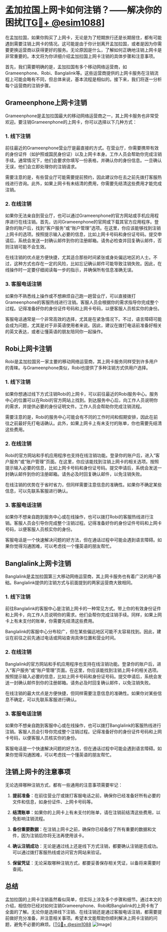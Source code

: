 # 孟加拉国上网卡如何注销？——解决你的困扰[[TG💪+ @esim1088](https://t.me/s/esim1088)]

在孟加拉国，如果你购买了上网卡，无论是为了短期旅行还是长期居住，都有可能遇到需要注销上网卡的情况。这可能是由于你计划离开孟加拉国，或者是因为你需要更换运营商以获得更好的服务。无论原因是什么，了解如何正确地注销上网卡是非常重要的。本文将为你详细介绍孟加拉国上网卡注销的具体步骤和注意事项。

首先，我们需要明确的是，孟加拉国有多个移动网络运营商，如Grameenphone、Robi、Banglalink等。这些运营商提供的上网卡服务在注销流程上可能会略有不同，但总体来说，基本流程是相似的。接下来，我们将逐一分析每个运营商的注销步骤。

## Grameenphone上网卡注销

Grameenphone是孟加拉国最大的移动网络运营商之一，其上网卡服务也非常受欢迎。要注销Grameenphone的上网卡，你可以选择以下几种方式：

### 1. 线下注销

前往最近的Grameenphone营业厅是最直接的方式。在营业厅，你需要携带有效的身份证件（如护照或国民身份证）以及上网卡本身。工作人员会帮助你完成注销手续。通常情况下，他们会要求你填写一份表格，并确认你的身份信息。一旦确认无误，他们会立即处理你的注销请求。

需要注意的是，有些营业厅可能需要提前预约，因此建议你在去之前先拨打客服热线进行咨询。此外，如果上网卡有未结清的费用，你需要先结清这些费用才能完成注销。

### 2. 在线注销

如果你无法亲自到营业厅，也可以通过Grameenphone的官方网站或手机应用程序进行在线注销。首先，访问Grameenphone的官网或下载其官方应用程序。登录你的账户后，找到“客户服务”或“账户管理”选项。在这里，你应该能够找到注销上网卡的选项。按照提示输入必要的信息，比如上网卡号码和身份证号码。提交申请后，系统会发送一封确认邮件到你的注册邮箱。请务必检查并回复确认邮件，否则注销可能不会生效。

在线注销的优点是方便快捷，尤其适合那些时间紧张或身处偏远地区的人士。不过，这种方式也存在一定的风险，比如忘记确认邮件可能导致注销失败。因此，在线操作时一定要仔细阅读每一步的指示，并确保所有信息准确无误。

### 3. 客服电话注销

如果你不熟悉线上操作或不想麻烦自己跑一趟营业厅，可以直接拨打Grameenphone的客服热线进行注销。客服人员会根据你的需求指导你完成整个过程。记得准备好你的身份证件号码和上网卡号码，以便客服人员核实你的身份。

客服电话通常是一个非常高效的选择，尤其是在紧急情况下。不过，语言障碍可能会成为问题，尤其是对于非英语使用者来说。因此，建议在拨打电话前准备好相关的英文表达，或者让懂英语的朋友陪同你一起操作。

## Robi上网卡注销

Robi是孟加拉国另一家主要的移动网络运营商，其上网卡服务同样受到许多用户的青睐。与Grameenphone类似，Robi也提供了多种注销方式供用户选择。

### 1. 线下注销

如果你想通过线下方式注销Robi的上网卡，可以前往最近的Robi服务中心。服务中心的位置可以在Robi的官方网站上找到。到达服务中心后，向工作人员说明你的需求，并提供必要的身份证明文件。工作人员会帮助你完成注销流程。

需要注意的是，Robi的服务中心可能会有不同的工作时间和假期安排，因此在前往之前最好先打电话确认。此外，如果上网卡上有未支付的账单，你也需要先结清这些费用。

### 2. 在线注销

Robi的官方网站和手机应用程序也支持在线注销功能。登录你的账户后，进入“客户服务”或“账户管理”页面。在这里，你应该能找到注销上网卡的相关选项。按照提示输入必要的信息，比如上网卡号码和身份证号码。提交申请后，系统会发送一封确认邮件到你的注册邮箱。请务必及时回复确认邮件，以免注销失败。

在线注销的优势在于省时省力，但同样需要注意信息的准确性。如果你不确定某些信息，可以先联系客服进行确认。

### 3. 客服电话注销

如果你不想亲自跑到服务中心或在线操作，也可以拨打Robi的客服热线进行注销。客服人员会引导你完成整个注销过程。记得准备好你的身份证件号码和上网卡号码，以便客服人员核实你的身份。

客服电话是一个快速解决问题的好方法，但在通话过程中可能会遇到语言障碍。如果你觉得沟通困难，可以考虑找一个懂英语的朋友帮忙。

## Banglalink上网卡注销

Banglalink是孟加拉国第三大移动网络运营商，其上网卡服务也有着广泛的用户基础。Banglalink提供的注销方式与前面提到的两家运营商大致相同。

### 1. 线下注销

前往Banglalink的客服中心是注销上网卡的一种常见方式。带上你的有效身份证件和上网卡，向工作人员说明你的需求。他们会帮你完成注销手续。同样，如果上网卡上有未支付的账单，你需要先结清这些费用。

Banglalink的客服中心分布较广，但在某些偏远地区可能不太容易找到。因此，建议在前往之前先通过电话或网站查询具体位置和营业时间。

### 2. 在线注销

Banglalink的官方网站和手机应用程序也支持在线注销功能。登录你的账户后，进入“客户服务”或“账户管理”页面。在这里，你应该能找到注销上网卡的相关选项。按照提示输入必要的信息，比如上网卡号码和身份证号码。提交申请后，系统会发送一封确认邮件到你的注册邮箱。请务必及时回复确认邮件，以免注销失败。

在线注销的最大优点是方便快捷，但同样需要注意信息的准确性。如果你对某些信息不确定，可以先联系客服进行确认。

### 3. 客服电话注销

如果你不想亲自跑到客服中心或在线操作，也可以拨打Banglalink的客服热线进行注销。客服人员会引导你完成整个注销过程。记得准备好你的身份证件号码和上网卡号码，以便客服人员核实你的身份。

客服电话是一个快速解决问题的好方法，但在通话过程中可能会遇到语言障碍。如果你觉得沟通困难，可以考虑找一个懂英语的朋友帮忙。

## 注销上网卡的注意事项

无论选择哪种注销方式，都有一些通用的注意事项需要牢记：

1. **提前准备**：在前往营业厅或拨打客服电话之前，确保你已经准备好所有必要的文件和信息，如身份证件、上网卡号码等。
   
2. **结清账单**：如果你的上网卡上有未支付的账单，请在注销前结清这些费用，以免影响注销流程。

3. **备份重要数据**：在注销上网卡之前，确保你已经备份了所有重要的数据和文件，因为注销后你将无法再使用该卡。

4. **确认注销成功**：无论是通过线上还是线下方式注销，都要确认注销是否成功。可以通过拨打客服热线或访问官方网站来验证。

5. **保留凭证**：无论采取哪种注销方式，都要妥善保存相关凭证，以备将来需要时查阅。

## 总结

孟加拉国的上网卡注销虽然看似简单，但实际上涉及多个步骤和细节。通过本文的介绍，相信你已经对如何注销Grameenphone、Robi和Banglalink的上网卡有了全面的了解。无论你是选择线下注销、在线注销还是通过客服电话注销，都需要提前做好充分准备，并注意相关事项。希望本文能帮助你顺利解决上网卡注销的问题，避免不必要的麻烦。[[TG💪+ @esim1088](https://t.me/s/esim1088) ![Image](https://i.postimg.cc/4NQfJmqS/Snipaste-2025-05-13-00-14-12.png)]